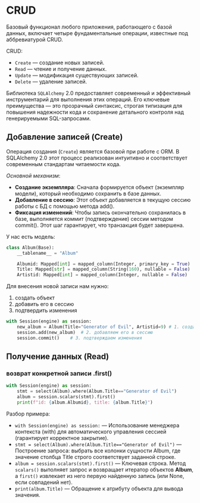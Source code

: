 # CRUD
Базовый функционал любого приложения, работающего с базой данных, включает четыре фундаментальные операции, известные под аббревиатурой CRUD.  

CRUD:  
- `Create` — создание новых записей.  
- `Read` — чтение и получение данных.  
- `Update` — модификация существующих записей.  
- `Delete` — удаление записей.  

Библиотека `SQLAlchemy` 2.0 предоставляет современный и эффективный инструментарий для выполнения этих операций. Его ключевые преимущества — это прозрачный синтаксис, строгая типизация для повышения надежности кода и сохранение детального контроля над генерируемыми SQL-запросами.

## Добавление записей (Create)

Операция создания (`Create`) является базовой при работе с ORM. В SQLAlchemy 2.0 этот процесс реализован интуитивно и соответствует современным стандартам читаемости кода.

*Основной механизм*:  
- **Создание экземпляра**: Сначала формируется объект (экземпляр модели), который необходимо сохранить в базе данных.  
- **Добавление в сессию**: Этот объект добавляется в текущую сессию работы с БД с помощью метода add().  
- **Фиксация изменений**: Чтобы запись окончательно сохранилась в базе, выполняется коммит (подтверждение) сессии методом commit(). Этот шаг гарантирует, что транзакция будет завершена.  

У нас есть модель:
```python
class Album(Base):
    __tablename__ = "Album"

    Albumid: Mapped[int] = mapped_column(Integer, primary_key = True)
    Title: Mapped[str] = mapped_column(String(160), nullable = False)
    Artistid: Mapped[int] = mapped_column(Integer, nullable = False)
```

Для внесения новой записи нам нужно:
1) создать объект
2) добавить его в сессию
3) подтвердить изменения

```python
with Session(engine) as session:    
    new_album = Album(Title="Generator of Evil", Artistid=9) # 1. создаём объект
    session.add(new_album)  # 2. добавляем его в сессию
    session.commit()    # 3. подтверждаем изменения
```

## Получение данных (Read)

### возврат конкретной записи .first()
```python
with Session(engine) as session:
    stmt = select(Album).where(Album.Title=="Generator of Evil")
    album = session.scalars(stmt).first()
    print(f"id: {album.Albumid}, title: {album.Title}")
```

Разбор примера:  

- `with Session(engine) as session:` — Использование менеджера контекста (with) для автоматического управления сессией (гарантирует корректное закрытие).  
- `stmt = select(Album).where(Album.Title=="Generator of Evil")` — Построение запроса: выбрать все колонки сущности Album, где значение столбца Title строго соответствует заданной строке. 
- `album = session.scalars(stmt).first()` — Ключевая строка. Метод `scalars()` выполняет запрос и возвращает итератор объектов **Album**, а `first()` извлекает из него первую найденную запись (или None, если совпадений нет).  
- `print(album.Title)` — Обращение к атрибуту объекта для вывода значения.  

